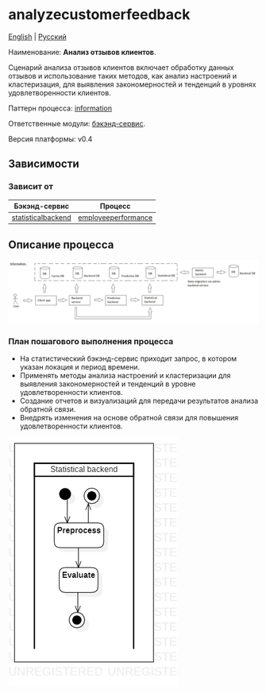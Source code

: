 # analyzecustomerfeedback

[English](analyzecustomerfeedback.md) | [Русский](analyzecustomerfeedback.ru.md)

Наименование: **Анализ отзывов клиентов**.

Сценарий анализа отзывов клиентов включает обработку данных отзывов и использование таких методов, как анализ настроений и кластеризация, для выявления закономерностей и тенденций в уровнях удовлетворенности клиентов.

Паттерн процесса: [information](../../processpatterns/information.ru.md)

Ответственные модули: [бэкэнд-сервис](../../backend/statisticalbackend.md).

Версия платформы: v0.4

## Зависимости

### Зависит от

| Бэкэнд-сервис | Процесс |
| --- | ---- |
| [statisticalbackend](../../backend/statisticalbackend.ru.md) | [employeeperformance](../statisticalbackend/employeeperformance.ru.md) |

## Описание процесса

![information_overall](../../img/processpatterns/information_overall.png)

### План пошагового выполнения процесса

- На статистический бэкэнд-сервис приходит запрос, в котором указан локация и период времени.
- Применять методы анализа настроений и кластеризации для выявления закономерностей и тенденций в уровне удовлетворенности клиентов.
- Создание отчетов и визуализаций для передачи результатов анализа обратной связи.
- Внедрять изменения на основе обратной связи для повышения удовлетворенности клиентов.

![statisticalbackend.analyzecustomerfeedback](../../img/activitydiagrams/statisticalbackend.analyzecustomerfeedback.png)

